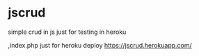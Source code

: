 # jscrud
simple crud in js just for testing in heroku 

,index.php just for heroku deploy
https://jscrud.herokuapp.com/
